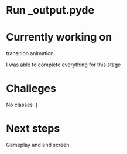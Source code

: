 # Run _output.pyde

# Currently working on
transition animation

I was able to complete everything for this stage

# Challeges

No classes :(

# Next steps

Gameplay and end screen